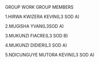 GROUP WORK 
GROUP MEMBERS

1.HIRWA KWIZERA KEVIN(L3 SOD A)

2.MUGISHA YVAN(L3SOD A)

3.MUKUNZI FIACRE(L3 SOD B)

4.MUKUNZI DIDIER(L3 SOD A)

5.NDICUNGUYE MUTORA KEVIN(L3 SOD A)
